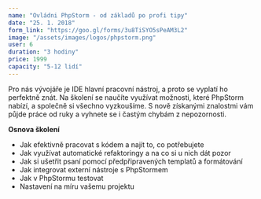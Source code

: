 ```yaml
---
name: "Ovládni PhpStorm - od základů po profi tipy" 
date: "25. 1. 2018"
form_link: "https://goo.gl/forms/3u8TiSYO5sPeAM3L2"
image: "/assets/images/logos/phpstorm.png"
user: 6
duration: "3 hodiny"
price: 1999
capacity: "5-12 lidí"
---
```


Pro nás vývojáře je IDE hlavní pracovní nástroj, a proto se vyplatí ho perfektně znát. Na školení se naučíte využívat možnosti, které PhpStorm nabízí, a společně si všechno vyzkoušíme. S nově získanými znalostmi vám půjde práce od ruky a vyhnete se i častým chybám z nepozornosti.
 
<strong>Osnova školení</strong>

<ul>
    <li>Jak efektivně pracovat s kódem a najít to, co potřebujete</li>
    <li>Jak využívat automatické refaktoringy a na co si u nich dát pozor</li>
    <li>Jak si ušetřit psaní pomocí předpřipravených templatů a formátování</li>
    <li>Jak integrovat externí nástroje s PhpStormem</li>
    <li>Jak v PhpStormu testovat</li>
    <li>Nastavení na míru vašemu projektu</li>
</ul>
